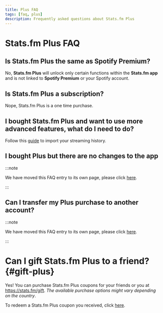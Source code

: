 ```yaml
---
title: Plus FAQ
tags: [faq, plus]
description: Frequently asked questions about Stats.fm Plus
---
```


# Stats.fm Plus FAQ

## Is Stats.fm Plus the same as Spotify Premium?

No, **Stats.fm Plus** will unlock only certain functions within the **Stats.fm app** and is not linked to **Spotify Premium** or your Spotify account.

## Is Stats.fm Plus a subscription?

Nope, Stats.fm Plus is a one time purchase.

## I bought Stats.fm Plus and want to use more advanced features, what do I need to do?

Follow this [guide](../import/spotify-import) to import your streaming history.

## I bought Plus but there are no changes to the app

:::note

We have moved this FAQ entry to its own page, please click [here](./bought-plus-but-no-changes).

:::

## Can I transfer my Plus purchase to another account?

:::note

We have moved this FAQ entry to its own page, please click [here](./transfer-plus).

:::

# Can I gift Stats.fm Plus to a friend? {#gift-plus}

Yes! You can purchase Stats.fm Plus coupons for your friends or you at https://stats.fm/gift.
_The available purchase options might vary depending on the country_.

To redeem a Stats.fm Plus coupon you received, click [here](https://stats.fm/redeem).
